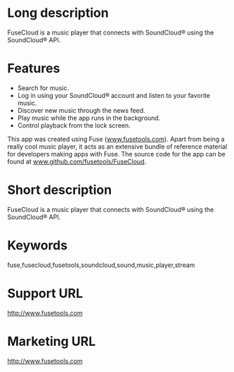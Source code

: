 # Long description

FuseCloud is a music player that connects with SoundCloud® using the SoundCloud® API. 

# Features
- Search for music.
- Log in using your SoundCloud® account and listen to your favorite music.
- Discover new music through the news feed.
- Play music while the app runs in the background.
- Control playback from the lock screen.

This app was created using Fuse (www.fusetools.com). Apart from being a really cool music player, it acts as an extensive bundle of reference material for developers making apps with Fuse. The source code for the app can be found at www.github.com/fusetools/FuseCloud.

# Short description

FuseCloud is a music player that connects with SoundCloud® using the SoundCloud® API.

# Keywords

fuse,fusecloud,fusetools,soundcloud,sound,music,player,stream
	
# Support URL

http://www.fusetools.com

# Marketing URL

http://www.fusetools.com


